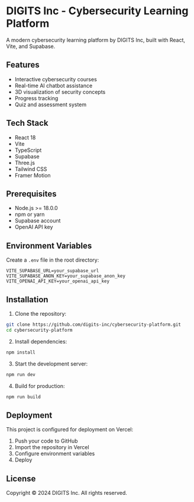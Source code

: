 # DIGITS Inc - Cybersecurity Learning Platform

A modern cybersecurity learning platform by DIGITS Inc, built with React, Vite, and Supabase.

## Features

- Interactive cybersecurity courses
- Real-time AI chatbot assistance
- 3D visualization of security concepts
- Progress tracking
- Quiz and assessment system

## Tech Stack

- React 18
- Vite
- TypeScript
- Supabase
- Three.js
- Tailwind CSS
- Framer Motion

## Prerequisites

- Node.js >= 18.0.0
- npm or yarn
- Supabase account
- OpenAI API key

## Environment Variables

Create a `.env` file in the root directory:

```env
VITE_SUPABASE_URL=your_supabase_url
VITE_SUPABASE_ANON_KEY=your_supabase_anon_key
VITE_OPENAI_API_KEY=your_openai_api_key
```

## Installation

1. Clone the repository:
```bash
git clone https://github.com/digits-inc/cybersecurity-platform.git
cd cybersecurity-platform
```

2. Install dependencies:
```bash
npm install
```

3. Start the development server:
```bash
npm run dev
```

4. Build for production:
```bash
npm run build
```

## Deployment

This project is configured for deployment on Vercel:

1. Push your code to GitHub
2. Import the repository in Vercel
3. Configure environment variables
4. Deploy

## License

Copyright © 2024 DIGITS Inc. All rights reserved. 